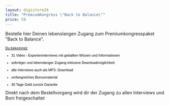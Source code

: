 ```yaml
---
layout: digistore24
title: "PremiumKongress \"Back to Balance\""
price: 59
---
```

Bestelle hier Deinen lebenslangen Zugang zum Premiumkongresspaket &quot;Back to Balance&quot;.
<p style="color:#000000;font-family:Verdana, Arial, Helvetica, sans-serif;font-size:11px;"><span style="text-decoration:underline;">Du bekommst:</span></p>

<ul style="color:#000000;font-family:Verdana, Arial, Helvetica, sans-serif;font-size:11px;"><li>31 Video - Experteninterviews mit geballten Wissen und Informationen</li>
</ul><ul style="color:#000000;font-family:Verdana, Arial, Helvetica, sans-serif;font-size:11px;"><li>sofortiger und lebenslanger Zugang inklusive Downloadm&#xF6;glichkeit</li>
</ul><ul style="color:#000000;font-family:Verdana, Arial, Helvetica, sans-serif;font-size:11px;"><li>alle Interviews auch als MP3- Download</li>
</ul><ul style="color:#000000;font-family:Verdana, Arial, Helvetica, sans-serif;font-size:11px;"><li>umfangreiches Bonusmaterial</li>
</ul><ul style="color:#000000;font-family:Verdana, Arial, Helvetica, sans-serif;font-size:11px;"><li>30 Tage Geld zur&#xFC;ck Garantie</li>
</ul>
Direkt nach dem Bestellvorgang wird dir der Zugang zu allen Interviews und Boni freigeschaltet